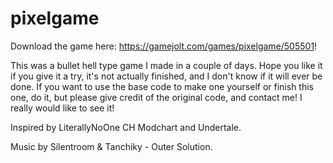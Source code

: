 # pixelgame

Download the game here: https://gamejolt.com/games/pixelgame/505501!

This was a bullet hell type game I made in a couple of days. Hope you like it if you give it a try, it's not actually finished, and I don't know if it will ever be done. If you want to use the base code to make one yourself or finish this one, do it, but please give credit of the original code, and contact me! I really would like to see it!

Inspired by LiterallyNoOne CH Modchart and Undertale.

Music by Silentroom & Tanchiky - Outer Solution.
